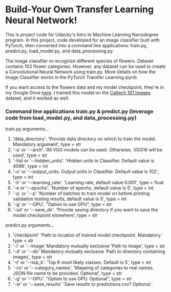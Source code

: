 # Build-Your Own Transfer Learning Neural Network!

This is project code for Udacity's Intro to Machine Learning Nanodegree program. In this project, code developed for an image classifier built with PyTorch, then converted into a command line applications: train.py, predict.py, load_model.py, and data_processing.py.

The image classifier to recognize different species of flowers. Dataset contains 102 flower categories. However, any dataset can be used to create a Convolutional Neural Network using train.py. More details on how the Image Classifier works in the PyTorch Transfer Learning.ipynb.

If you want access to the flowers data and my model checkpoint, they're in my Google Drive [here](https://drive.google.com/open?id=1weQumRkbqBua8cT2oau6Bg5Hjuz6kUPJ). I trained this model on the [Caltech 101 Images](http://www.vision.caltech.edu/Image_Datasets/Caltech101/) dataset, and it worked as well.

### Command line applications train.py & predict.py (leverage code from load_model.py, and data_processing.py)

train.py arguments...

1.  'data_directory'. 'Provide data directory on which to train the model. Mandatory argument', type = str
2.  '-a' or '--arch'. 'All VGG models can be used. Otherwise, VGG16 will be used', type = str
3.  '-hid or '--hidden_units'. 'Hidden units in Classifier. Default value is 4096', type = int
4.  '-o' or '--output_units. Output units in Classifier. Default value is 102', type = int
5.  '-lr' or '--learning_rate'. 'Learning rate, default value 0.001', type = float
6.  '-e or '--epochs'. 'Number of epochs, default value is 5', type = int
7.  '-p' or '--p' 'Number of batches to train model on before printing validation testing results, default value is 5', type = int
8. '-g' or '--GPU'. "Option to use GPU", type = str
9. '-sd' or '--save_dir'. 'Provide saving directory if you want to save the model checkpoint elsewhere', type = str

predict.py arguments...

1. 'checkpoint' 'Path to location of trained model checkpoint. Mandatory.' type = str
2. '-i' or '--image' Mandatory mutually exclusive 'Path to image', type = str
3. '-d' or '--dir' Mandatory mutually exclusive 'Path to directory containing images', type = str
3. '-t' or '--top_k'. 'Top K most likely classes. Default is 5', type = int
4. '-cn' or '--category_names'. 'Mapping of categories to real names. JSON file name to be provided. Optional', type = str
5. '-g' or '--GPU'. "Option to use GPU. Optional", type = str
6. '-sr' or '--save_results' 'Save results to predictions.csv? Optional.' 